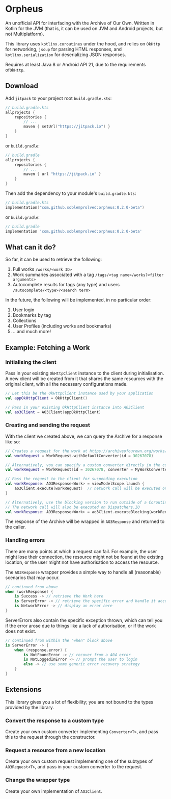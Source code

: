 # Orpheus

An unofficial API for interfacing with the Archive of Our Own. Written in Kotlin
for the JVM (that is, it can be used on JVM and Android projects, but not
Multiplatform).

This library uses `kotlinx.coroutines` under the hood, and relies on `OkHttp`
for networking, `jsoup` for parsing HTML responses, and `kotlinx.serialization`
for deserializing JSON responses.

Requires at least Java 8 or Android API 21, due to the requirements of`OkHttp`.

## Download
Add `jitpack` to your project root `build.gradle.kts`:

``` kotlin
// build.gradle.kts
allprojects {
    repositories {
        // ...
        maven { setUrl("https://jitpack.io") }
    }
}
```

or `build.gradle`:

``` groovy
// build.gradle
allprojects {
    repositories {
        // ...
        maven { url "https://jitpack.io" }
    }
}
```

Then add the dependency to your module's `build.gradle.kts`:

``` kotlin
// build.gradle.kts
implementation("com.github.soblemprolved:orpheus:0.2.0-beta")
```

or `build.gradle`:

``` groovy
// build.gradle
implementation 'com.github.soblemprolved:orpheus:0.2.0-beta'
```

## What can it do?
So far, it can be used to retrieve the following:
1. Full works
   `/works/<work ID>`
2. Work summaries associated with a tag
   `/tags/<tag name>/works?<filter arguments>`
3. Autocomplete results for tags (any type) and users
   `/autocomplete/<type>?<search term>`

In the future, the following will be implemented, in no particular order:
1. User login
2. Bookmarks by tag
3. Collections
4. User Profiles (including works and bookmarks)
5. ...and much more!

## Example: Fetching a Work
### Initialising the client
Pass in your existing `OkHttpClient` instance to the client during initialisation.
A new client will be created from it that shares the same resources with the
original client, with all the necessary configurations made.

``` kotlin
// Let this be the OkHttpClient instance used by your application
val appOkHttpClient = OkHttpClient()

// Pass in your existing OkHttpClient instance into AO3Client
val ao3Client = AO3Client(appOkHttpClient)
```

### Creating and sending the request
With the client we created above, we can query the Archive for a response like so:

``` kotlin
// Creates a request for the work at https://archiveofourown.org/works/30267078
val workRequest = WorkRequest.withDefaultConverter(id = 30267078)

// Alternatively, you can specify a custom converter directly in the constructor
val workRequest = WorkRequest(id = 30267078, converter = MyWorkConverter)

// Pass the request to the client for suspending execution
val workResponse: AO3Response<Work> = viewModelScope.launch {
    ao3Client.execute(workRequest)  // network call will be executed on Dispatchers.IO
}

// Alternatively, use the blocking version to run outside of a CoroutineScope
// The network call will also be executed on Dispatchers.IO
val workResponse: AO3Response<Work> = ao3Client.executeBlocking(workRequest)

```
The response of the Archive will be wrapped in `AO3Response` and returned to the caller.

### Handling errors
There are many points at which a request can fail. For example, the user might lose their connection,
the resource might not be found at the existing location, or the user might not have authorisation
to access the resource.

The `AO3Response` wrapper provides a simple way to handle all (reasonable) scenarios that may occur.

``` kotlin
// continued from above
when (workResponse) {
    is Success -> // retrieve the Work here
    is ServerError -> // retrieve the specific error and handle it accordingly
    is NetworkError -> // display an error here
}
```

ServerErrors also contain the specific exception thrown, which can tell you if the
error arose due to things like a lack of authorisation, or if the work does not exist.

``` kotlin
// continued from within the "when" block above
is ServerError -> {
    when (response.error) {
        is NotFoundError -> // recover from a 404 error
        is NotLoggedInError -> // prompt the user to login
        else -> // use some generic error recovery strategy
    }
}
```

## Extensions
This library gives you a lot of flexibility; you are not bound to the types provided
by the library.

### Convert the response to a custom type
Create your own custom converter implementing `Converter<T>`, and pass this to the
request through the constructor.

### Request a resource from a new location
Create your own custom request implementing one of the subtypes of `AO3Request<T>`,
and pass in your custom converter to the request.

### Change the wrapper type
Create your own implementation of `AO3Client`.
